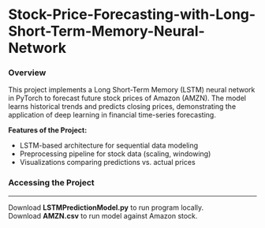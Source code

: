 # Stock-Price-Forecasting-with-Long-Short-Term-Memory-Neural-Network
### Overview  
This project implements a Long Short-Term Memory (LSTM) neural network in PyTorch to forecast future stock prices of Amazon (AMZN). The model learns historical trends and predicts closing prices, demonstrating the application of deep learning in financial time-series forecasting.

**Features of the Project:**
- LSTM-based architecture for sequential data modeling
- Preprocessing pipeline for stock data (scaling, windowing)
- Visualizations comparing predictions vs. actual prices

### Accessing the Project
---
Download **LSTMPredictionModel.py** to run program locally.  
Download **AMZN.csv** to run model against Amazon stock.
